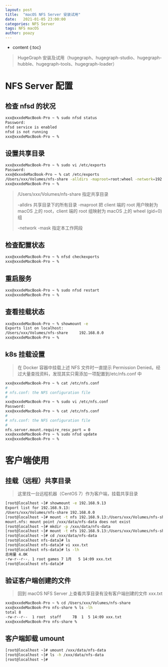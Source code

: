 ```yaml
---
layout: post
title:  "macOS NFS Server 安装试用"
date:   2021-01-05 23:00:00
categories: NFS Server
tags: NFS macOS
author: poazy
---
```


* content
{:toc}
> HugeGraph 安装及试用（hugegraph、hugegraph-studio、hugegraph-hubble、hugegraph-tools、hugegraph-loader）




# NFS Server 配置

## 检查 nfsd 的状况

```bash
xxx@xxxdeMacBook-Pro ~ % sudo nfsd status
Password:
nfsd service is enabled
nfsd is not running
xxx@xxxdeMacBook-Pro ~ % 
```

## 设置共享目录

```bash
xxx@xxxdeMacBook-Pro ~ % sudo vi /etc/exports
Password:
xxx@dxxxdeMacBook-Pro ~ % cat /etc/exports 
/Users/xxx/Volumes/nfs-share -alldirs -maproot=root:wheel -network=192.168.0.0 -mask=255.255.0.0
xxx@xxxdeMacBook-Pro ~ % 
```
> /Users/xxx/Volumes/nfs-share 指定共享目录
> 
> -alldirs 共享目录下的所有目录
> -maproot 把 client 端的 root 用户映射为 macOS 上的 root，client 端的 root 组映射为 macOS 上的 wheel (gid=0) 组
> 
> -network -mask 指定本工作网段
> 

## 检查配置状态

```bash
xxx@xxxdeMacBook-Pro ~ % nfsd checkexports
xxx@xxxdeMacBook-Pro ~ % 
```

## 重启服务

```bash
xxx@xxxdeMacBook-Pro ~ % sudo nfsd restart
xxx@xxxdeMacBook-Pro ~ % 
```

## 查看挂载状态

```bash
xxx@xxxdeMacBook-Pro ~ % showmount -e     
Exports list on localhost:
/Users/xxx/Volumes/nfs-share     192.168.0.0
xxx@xxxdeMacBook-Pro ~ %
```

## k8s 挂载设置
> 在 Docker 容器中挂载上述 NFS 文件时一直提示 Permission Denied。经过大量查找资料，发现其实只需添加一项配置到/etc/nfs.conf 中

```bash
xxx@xxxdeMacBook-Pro ~ % cat /etc/nfs.conf 
#
# nfs.conf: the NFS configuration file
#
xxx@xxxdeMacBook-Pro ~ % sudo vi /etc/nfs.conf 
Password:
xxx@xxxdeMacBook-Pro ~ % cat /etc/nfs.conf    
#
# nfs.conf: the NFS configuration file
#
nfs.server.mount.require_resv_port = 0
xxx@xxxdeMacBook-Pro ~ % sudo nfsd update
xxx@xxxdeMacBook-Pro ~ % 
```

# 客户端使用

## 挂载（远程）共享目录
> 这里找一台远程机器（CentOS 7）作为客户端，挂载共享目录

```bash
[root@localhost ~]# showmount -e 192.168.9.13
Export list for 192.168.9.13:
/Users/xxx/Volumes/nfs-share 192.168.0.0
[root@localhost ~]# mount -t nfs 192.168.9.13:/Users/xxx/Volumes/nfs-share /xxx/data/nfs-data
mount.nfs: mount point /xxx/data/nfs-data does not exist
[root@localhost ~]# mkdir -p /xxx/data/nfs-data
[root@localhost ~]# mount -t nfs 192.168.9.13:/Users/xxx/Volumes/nfs-share /xxx/data/nfs-data
[root@localhost ~]# cd /xxx/data/nfs-data
[root@localhost nfs-data]# ls
[root@localhost nfs-data]# vi xxx.txt
[root@localhost nfs-data]# ls -lh
总用量 4.0K
-rw-r--r--. 1 root games 7 1月   5 14:09 xxx.txt
[root@localhost nfs-data]#
```

## 验证客户端创建的文件
> 回到 macOS NFS Server 上查看共享目录有没有客户端创建的文件 xxx.txt 

```bash
xxx@xxxdeMacBook-Pro ~ % cd /Users/xxx/Volumes/nfs-share
xxx@xxxdeMacBook-Pro nfs-share % ls -lh
total 8
-rw-r--r--  1 root  staff     7B  1  5 14:09 xxx.txt
xxx@xxxdeMacBook-Pro nfs-share % 
```

## 客户端卸载 umount

```bash
[root@localhost ~]# umount /xxx/data/nfs-data
[root@localhost ~]# ls -h /xxx/data/nfs-data
[root@localhost ~]#
```